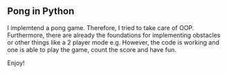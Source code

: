 ## Pong in Python

I implemtend a pong game. Therefore, I tried to take care of OOP. Furthermore, there are already the foundations for implementing obstacles or other things like a 2 player mode e.g. 
However, the code is working and one is able to play the game, count the score and have fun.

Enjoy!